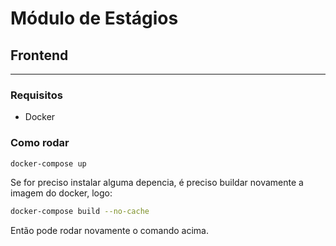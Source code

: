 # Módulo de Estágios

## Frontend

---

### Requisitos

- Docker

### Como rodar

```bash
docker-compose up
```

Se for preciso instalar alguma depencia, é preciso buildar novamente a imagem do docker, logo:

```bash
docker-compose build --no-cache
```

Então pode rodar novamente o comando acima.
